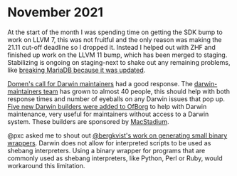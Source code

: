 # November 2021

At the start of the month I was spending time on getting the SDK bump to work on LLVM 7, this was not fruitful and the only reason was making the 21.11 cut-off deadline so I dropped it. Instead I helped out with ZHF and finished up work on the LLVM 11 bump, which has been merged to staging. Stabilizing is ongoing on staging-next to shake out any remaining problems, like [breaking MariaDB because it was updated](https://github.com/NixOS/nixpkgs/pull/149096).

[Domen's call for Darwin maintainers](https://github.com/NixOS/nixpkgs/issues/145230) had a good response. The [darwin-maintainers team](https://github.com/orgs/NixOS/teams/darwin-maintainers) has grown to almost 40 people, this should help with both response times and number of eyeballs on any Darwin issues that pop up. [Five new Darwin builders were added to OfBorg](https://github.com/NixOS/nixos-org-configurations/issues/179) to help with Darwin maintenance, very useful for maintainers without access to a Darwin system. These builders are sponsored by [MacStadium](https://www.macstadium.com/).

@pxc asked me to shout out [@bergkvist's work on generating small binary wrappers](https://github.com/NixOS/nixpkgs/pull/124556/). Darwin does not allow for interpreted scripts to be used as shebang interpreters. Using a binary wrapper for programs that are commonly used as shebang interpreters, like Python, Perl or Ruby, would workaround this limitation.
